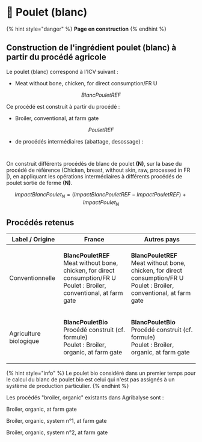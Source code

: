 # 🐣 Poulet (blanc)

{% hint style="danger" %}
**Page en construction**
{% endhint %}

## Construction de l'ingrédient poulet (blanc) à partir du procédé agricole

Le poulet (blanc) correspond à l'ICV suivant :&#x20;

* Meat without bone, chicken, for direct consumption/FR U

$$
BlancPouletREF
$$

Ce procédé est construit à partir du procédé :&#x20;

* Broiler, conventional, at farm gate

$$
PouletREF
$$

* de procédés intermédiaires (abattage, desossage) :

<figure><img src="../../../.gitbook/assets/chicken.png" alt=""><figcaption></figcaption></figure>

<figure><img src="../../../.gitbook/assets/broiler 1.jpg" alt=""><figcaption></figcaption></figure>

On construit différents procédés de blanc de poulet **(N)**, sur la base du procédé de référence (Chicken, breast, without skin, raw, processed in FR |), en appliquant les opérations intermédiaires à différents procédés de poulet sortie de ferme **(N)**.

$$
ImpactBlancPoulet_N = (ImpactBlancPouletREF - ImpactPouletREF )+ImpactPoulet_N
$$

## Procédés retenus

| Label / Origine        | France                                                                                                                                            | Autres pays                                                                                                                                       |
| ---------------------- | ------------------------------------------------------------------------------------------------------------------------------------------------- | ------------------------------------------------------------------------------------------------------------------------------------------------- |
| Conventionnelle        | <p><strong>BlancPouletREF</strong><br>Meat without bone, chicken, for direct consumption/FR U<br>Poulet : Broiler, conventional, at farm gate</p> | <p><strong>BlancPouletREF</strong><br>Meat without bone, chicken, for direct consumption/FR U<br>Poulet : Broiler, conventional, at farm gate</p> |
| Agriculture biologique | <p><strong>BlancPouletBio</strong><br>Procédé construit (cf. formule)<br>Poulet : Broiler, organic, at farm gate</p>                              | <p><strong>BlancPouletBio</strong><br>Procédé construit (cf. formule)<br>Poulet : Broiler, organic, at farm gate</p>                              |

{% hint style="info" %}
Le poulet bio considéré dans un premier temps pour le calcul du blanc de poulet bio est celui qui n'est pas assignés à un système de production particulier.
{% endhint %}

Les procédés "broiler, organic" existants dans Agribalyse sont :

Broiler, organic, at farm gate

Broiler, organic, system n°1, at farm gate

Broiler, organic, system n°2, at farm gate

